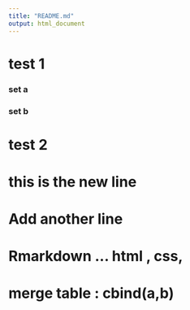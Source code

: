```yaml
---
title: "README.md"
output: html_document
---
```


# test 1
### set a
### set b

# test 2

# this is the new line 

# Add another line
# Rmarkdown  ... html , css, 

# merge table :   cbind(a,b)
# 